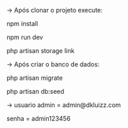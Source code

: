 -> Após clonar o projeto execute:

<p>npm install</p>
<p>npm run dev </p>
<p>php artisan storage link</p>

<p>-> Após criar o banco de dados:</p>

<p>php artisan migrate</p>
<p>php artisan db:seed</p>

<p>-> usuario admin = admin@dkluizz.com</p>
          <p> senha = admin123456</p>
          
